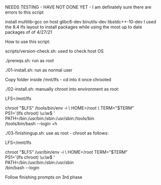 NEEDS TESTING - HAVE NOT DONE YET - I am definately sure there are errors to this script

install multilib-gcc on host
	glibc6-dev
	binutils-dev
	libstdc++-10-dev
I used the 8.4 lfs layout to install packages while using the most up to date packages of of 4/27/21


How to use this script:

scripts/version-check.sh: used to check host OS

./prereqs.sh: run as root

./01-install.sh: run as normal user

Copy folder inside /mnt/lfs - cd into it once chrooted

./02-install.sh: manually chroot into environment as root: 

LFS=/mnt/lfs

chroot "$LFS" /tools/bin/env -i \
    HOME=/root                  \
    TERM="$TERM"                \
    PS1='(lfs chroot) \u:\w\$ ' \
    PATH=/bin:/usr/bin:/sbin:/usr/sbin:/tools/bin \
    /tools/bin/bash --login +h


./03-finishingup.sh: use as root - chroot as follows:

LFS=/mnt/lfs

chroot "$LFS" /usr/bin/env -i          \
    HOME=/root TERM="$TERM"            \
    PS1='(lfs chroot) \u:\w\$ '        \
    PATH=/bin:/usr/bin:/sbin:/usr/sbin \
    /bin/bash --login

Follow finishing prompts on 3rd phase
